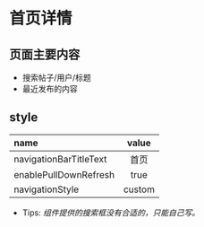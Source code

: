 # 首页详情


## 页面主要内容
+ 搜索帖子/用户/标题
+ 最近发布的内容
## style 
| name                   | value  |
| :--------------------- | :----: |
| navigationBarTitleText |  首页  |
| enablePullDownRefresh  |  true  |
| navigationStyle        | custom |

+ Tips: *组件提供的搜索框没有合适的，只能自己写。*
